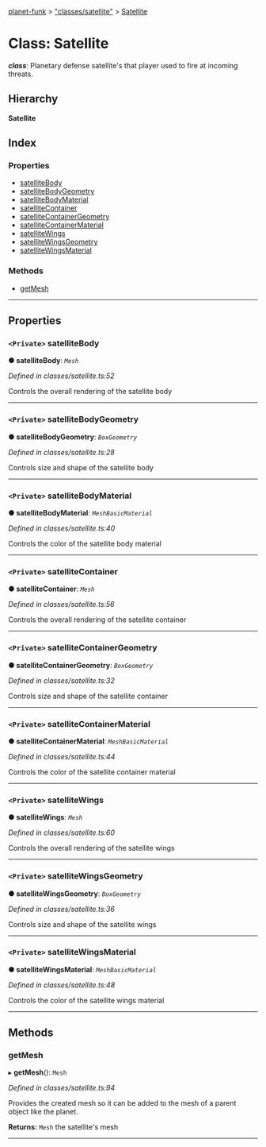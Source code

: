 [planet-funk](../README.md) > ["classes/satellite"](../modules/_classes_satellite_.md) > [Satellite](../classes/_classes_satellite_.satellite.md)

# Class: Satellite

*__class__*: Planetary defense satellite's that player used to fire at incoming threats.

## Hierarchy

**Satellite**

## Index

### Properties

* [satelliteBody](_classes_satellite_.satellite.md#satellitebody)
* [satelliteBodyGeometry](_classes_satellite_.satellite.md#satellitebodygeometry)
* [satelliteBodyMaterial](_classes_satellite_.satellite.md#satellitebodymaterial)
* [satelliteContainer](_classes_satellite_.satellite.md#satellitecontainer)
* [satelliteContainerGeometry](_classes_satellite_.satellite.md#satellitecontainergeometry)
* [satelliteContainerMaterial](_classes_satellite_.satellite.md#satellitecontainermaterial)
* [satelliteWings](_classes_satellite_.satellite.md#satellitewings)
* [satelliteWingsGeometry](_classes_satellite_.satellite.md#satellitewingsgeometry)
* [satelliteWingsMaterial](_classes_satellite_.satellite.md#satellitewingsmaterial)

### Methods

* [getMesh](_classes_satellite_.satellite.md#getmesh)

---

## Properties

<a id="satellitebody"></a>

### `<Private>` satelliteBody

**● satelliteBody**: *`Mesh`*

*Defined in classes/satellite.ts:52*

Controls the overall rendering of the satellite body

___
<a id="satellitebodygeometry"></a>

### `<Private>` satelliteBodyGeometry

**● satelliteBodyGeometry**: *`BoxGeometry`*

*Defined in classes/satellite.ts:28*

Controls size and shape of the satellite body

___
<a id="satellitebodymaterial"></a>

### `<Private>` satelliteBodyMaterial

**● satelliteBodyMaterial**: *`MeshBasicMaterial`*

*Defined in classes/satellite.ts:40*

Controls the color of the satellite body material

___
<a id="satellitecontainer"></a>

### `<Private>` satelliteContainer

**● satelliteContainer**: *`Mesh`*

*Defined in classes/satellite.ts:56*

Controls the overall rendering of the satellite container

___
<a id="satellitecontainergeometry"></a>

### `<Private>` satelliteContainerGeometry

**● satelliteContainerGeometry**: *`BoxGeometry`*

*Defined in classes/satellite.ts:32*

Controls size and shape of the satellite container

___
<a id="satellitecontainermaterial"></a>

### `<Private>` satelliteContainerMaterial

**● satelliteContainerMaterial**: *`MeshBasicMaterial`*

*Defined in classes/satellite.ts:44*

Controls the color of the satellite container material

___
<a id="satellitewings"></a>

### `<Private>` satelliteWings

**● satelliteWings**: *`Mesh`*

*Defined in classes/satellite.ts:60*

Controls the overall rendering of the satellite wings

___
<a id="satellitewingsgeometry"></a>

### `<Private>` satelliteWingsGeometry

**● satelliteWingsGeometry**: *`BoxGeometry`*

*Defined in classes/satellite.ts:36*

Controls size and shape of the satellite wings

___
<a id="satellitewingsmaterial"></a>

### `<Private>` satelliteWingsMaterial

**● satelliteWingsMaterial**: *`MeshBasicMaterial`*

*Defined in classes/satellite.ts:48*

Controls the color of the satellite wings material

___

## Methods

<a id="getmesh"></a>

###  getMesh

▸ **getMesh**(): `Mesh`

*Defined in classes/satellite.ts:94*

Provides the created mesh so it can be added to the mesh of a parent object like the planet.

**Returns:** `Mesh`
the satellite's mesh

___

